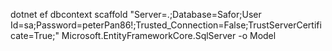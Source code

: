 dotnet ef dbcontext scaffold "Server=.\;Database=Safor;User Id=sa;Password=peterPan86!;Trusted_Connection=False;TrustServerCertificate=True;" Microsoft.EntityFrameworkCore.SqlServer -o Model